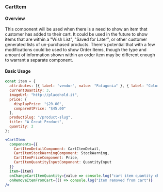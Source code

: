 ### CartItem 

#### Overview
This component will be used when there is a need to show an item that customer has added to their cart.
It could be used in the future to show items that are within a "Wish List", "Saved for Later", or other customer generated lists of un-purchased products. There's potential that with a few modifications could be used to show Order Items, though the type and amount of information shown within an order item may be different enough to warrant a separate component.

#### Basic Usage
```jsx
const item = {
  attributes: [{ label: "vendor", value: "Patagonia" }, { label: "Color", value: "Red" }, { label: "Size", value: "Medium" }],
  currentQuantity: 3,
  imageUrl: "http://placehold.it",
  price: {
    displayPrice: "$20.00",
    compareAtPrice: "$45.00"
  },
  productSlug: "/product-slug",
  title: "A Great Product",
  quantity: 2
};

<CartItem
  components={{
    CartItemDetailComponent: CartItemDetail,
    CartItemStockWarningComponent: StockWarning,
    CartItemPriceComponent: Price,
    CartItemQuantityInputComponent: QuantityInput
  }}
  item={item}
  onChangeCartItemQuantity={value => console.log("cart item quantity changed to", value)}
  onRemoveItemFromCart={() => console.log("Item removed from cart")}
/>
```
